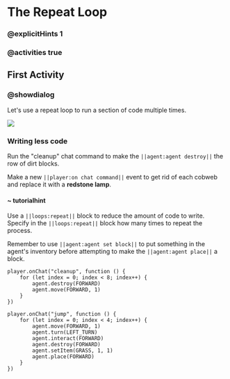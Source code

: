 # The Repeat Loop

### @explicitHints 1

### @activities true

## First Activity

### @showdialog

Let's use a repeat loop to run a section of code multiple times.

![](https://raw.githubusercontent.com/xtopheryoungs/mceduCodeQuest/1-saveTheArcade/images/placeholder.gif)

### Writing less code

Run the "cleanup" chat command to make the ``||agent:agent destroy||`` the row of dirt blocks.

Make a new ``||player:on chat command||`` event to get rid of each cobweb and replace it with a **redstone lamp**.

#### ~ tutorialhint

Use a ``||loops:repeat||`` block to reduce the amount of code to write. Specify in the ``||loops:repeat||`` block how many times to repeat the process.

Remember to use ``||agent:agent set block||`` to put something in the agent's inventory before attempting to make the ``||agent:agent place||`` a block.

```template
player.onChat("cleanup", function () {
    for (let index = 0; index < 8; index++) {
        agent.destroy(FORWARD)
        agent.move(FORWARD, 1)
    }
})
```

```ghost
player.onChat("jump", function () {
    for (let index = 0; index < 4; index++) {
        agent.move(FORWARD, 1)
        agent.turn(LEFT_TURN)
        agent.interact(FORWARD)
        agent.destroy(FORWARD)
        agent.setItem(GRASS, 1, 1)
        agent.place(FORWARD)
    }
})
```
